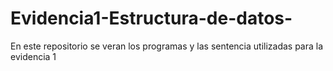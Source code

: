 # Evidencia1-Estructura-de-datos-
En este repositorio se veran los programas y las sentencia utilizadas para la evidencia 1
